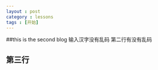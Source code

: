 ```yaml
---
layout : post
category : lessons
tags : [开始]
---
```


##this is the second blog 输入汉字没有乱码
第二行有没有乱码
## 第三行
